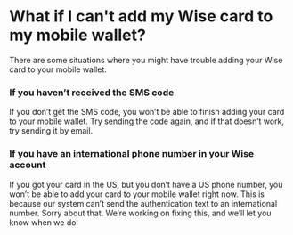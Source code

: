 # What if I can't add my Wise card to my mobile wallet?

There are some situations where you might have trouble adding your Wise card to your mobile wallet.

### If you haven’t received the SMS code

If you don’t get the SMS code, you won’t be able to finish adding your card to your mobile wallet. Try sending the code again, and if that doesn’t work, try sending it by email.

### If you have an international phone number in your Wise account

If you got your card in the US, but you don’t have a US phone number, you won’t be able to add your card to your mobile wallet right now. This is because our system can’t send the authentication text to an international number. Sorry about that. We’re working on fixing this, and we’ll let you know when we do.